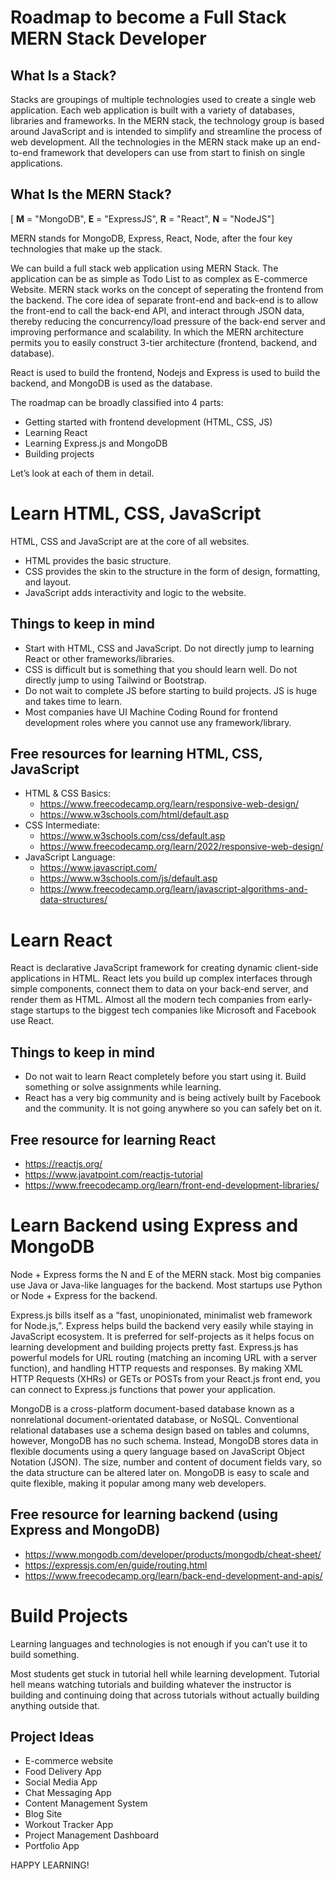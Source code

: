 # Roadmap to become a Full Stack MERN Stack Developer

## What Is a Stack?

Stacks are groupings of multiple technologies used to create a single web application. Each web application is built with a variety of databases, libraries and frameworks. In the MERN stack, the technology group is based around JavaScript and is intended to simplify and streamline the process of web development. All the technologies in the MERN stack make up an end-to-end framework that developers can use from start to finish on single applications.

## What Is the MERN Stack?

[ **M** = "MongoDB", **E** = "ExpressJS", **R** = "React", **N** = "NodeJS"]

MERN stands for MongoDB, Express, React, Node, after the four key technologies that make up the stack.

We can build a full stack web application using MERN Stack. The application can be as simple as Todo List to as complex as E-commerce Website. MERN stack works on the concept of seperating the frontend from the backend. The core idea of separate front-end and back-end is to allow the front-end to call the back-end API, and interact through JSON data, thereby reducing the concurrency/load pressure of the back-end server and improving performance and scalability. In which the MERN architecture permits you to easily construct 3-tier architecture (frontend, backend, and database).

React is used to build the frontend, Nodejs and Express is used to build the backend, and MongoDB is used as the database.

The roadmap can be broadly classified into 4 parts:

- Getting started with frontend development (HTML, CSS, JS)
- Learning React
- Learning Express.js and MongoDB
- Building projects

Let’s look at each of them in detail.

# Learn HTML, CSS, JavaScript

HTML, CSS and JavaScript are at the core of all websites.

- HTML provides the basic structure.
- CSS provides the skin to the structure in the form of design, formatting, and layout.
- JavaScript adds interactivity and logic to the website.

## Things to keep in mind

- Start with HTML, CSS and JavaScript. Do not directly jump to learning React or other frameworks/libraries.
- CSS is difficult but is something that you should learn well. Do not directly jump to using Tailwind or Bootstrap.
- Do not wait to complete JS before starting to build projects. JS is huge and takes time to learn.
- Most companies have UI Machine Coding Round for frontend development roles where you cannot use any framework/library.

## Free resources for learning HTML, CSS, JavaScript

- HTML & CSS Basics:
  - https://www.freecodecamp.org/learn/responsive-web-design/
  - https://www.w3schools.com/html/default.asp
- CSS Intermediate:
  - https://www.w3schools.com/css/default.asp
  - https://www.freecodecamp.org/learn/2022/responsive-web-design/
- JavaScript Language:
  - https://www.javascript.com/
  - https://www.w3schools.com/js/default.asp
  - https://www.freecodecamp.org/learn/javascript-algorithms-and-data-structures/

# Learn React

React is declarative JavaScript framework for creating dynamic client-side applications in HTML. React lets you build up complex interfaces through simple components, connect them to data on your back-end server, and render them as HTML. Almost all the modern tech companies from early-stage startups to the biggest tech companies like Microsoft and Facebook use React.

## Things to keep in mind

- Do not wait to learn React completely before you start using it. Build something or solve assignments while learning.
- React has a very big community and is being actively built by Facebook and the community. It is not going anywhere so you can safely bet on it.

## Free resource for learning React

- https://reactjs.org/
- https://www.javatpoint.com/reactjs-tutorial
- https://www.freecodecamp.org/learn/front-end-development-libraries/

# Learn Backend using Express and MongoDB

Node + Express forms the N and E of the MERN stack. Most big companies use Java or Java-like languages for the backend. Most startups use Python or Node + Express for the backend.

Express.js bills itself as a “fast, unopinionated, minimalist web framework for Node.js,”. Express helps build the backend very easily while staying in JavaScript ecosystem. It is preferred for self-projects as it helps focus on learning development and building projects pretty fast. Express.js has powerful models for URL routing (matching an incoming URL with a server function), and handling HTTP requests and responses. By making XML HTTP Requests (XHRs) or GETs or POSTs from your React.js front end, you can connect to Express.js functions that power your application.

MongoDB is a cross-platform document-based database known as a nonrelational document-orientated database, or NoSQL. Conventional relational databases use a schema design based on tables and columns, however, MongoDB has no such schema. Instead, MongoDB stores data in flexible documents using a query language based on JavaScript Object Notation (JSON). The size, number and content of document fields vary, so the data structure can be altered later on. MongoDB is easy to scale and quite flexible, making it popular among many web developers.

## Free resource for learning backend (using Express and MongoDB)

- https://www.mongodb.com/developer/products/mongodb/cheat-sheet/
- https://expressjs.com/en/guide/routing.html
- https://www.freecodecamp.org/learn/back-end-development-and-apis/

# Build Projects

Learning languages and technologies is not enough if you can’t use it to build something.

Most students get stuck in tutorial hell while learning development. Tutorial hell means watching tutorials and building whatever the instructor is building and continuing doing that across tutorials without actually building anything outside that.

## Project Ideas

- E-commerce website
- Food Delivery App
- Social Media App
- Chat Messaging App
- Content Management System
- Blog Site
- Workout Tracker App
- Project Management Dashboard
- Portfolio App

HAPPY LEARNING!
